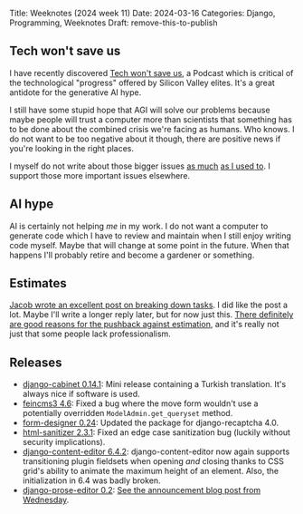 Title: Weeknotes (2024 week 11)
Date: 2024-03-16
Categories: Django, Programming, Weeknotes
Draft: remove-this-to-publish

## Tech won't save us

I have recently discovered [Tech won't save us](https://www.techwontsave.us/),
a Podcast which is critical of the technological "progress" offered by Silicon
Valley elites. It's a great antidote for the generative AI hype.

I still have some stupid hope that AGI will solve our problems because maybe
people will trust a computer more than scientists that something has to be done
about the combined crisis we're facing as humans. Who knows. I do not want to
be too negative about it though, there are positive news if you're looking in
the right places.

I myself do not write about those bigger issues [as
much](https://406.ch/writing/category-climate/) [as I used
to](https://406.ch/writing/category-politik/). I support those more important
issues elsewhere.


## AI hype

AI is certainly not helping *me* in my work. I do not want a computer to
generate code which I have to review and maintain when I still enjoy writing
code myself. Maybe that will change at some point in the future. When that
happens I'll probably retire and become a gardener or something.


## Estimates

[Jacob wrote an excellent post on breaking down tasks](https://jacobian.org/2024/mar/11/breaking-down-tasks/). I did like the post a lot. Maybe I'll write a longer reply later, but for now just this. [There definitely are good reasons for the pushback against estimation](https://hachyderm.io/@jacob@jacobian.org/112081126379604868), and it's really not just that some people lack professionalism.

## Releases

- [django-cabinet 0.14.1](https://pypi.org/project/django-cabinet/): Mini
  release containing a Turkish translation. It's always nice if software is
  used.
- [feincms3 4.6](https://pypi.org/project/feincms3/): Fixed a bug where the
  move form wouldn't use a potentially overridden `ModelAdmin.get_queryset`
  method.
- [form-designer 0.24](https://pypi.org/project/form-designer/): Updated the
  package for django-recaptcha 4.0.
- [html-sanitizer 2.3.1](https://pypi.org/project/html-sanitizer/): Fixed an
  edge case sanitization bug (luckily without security implications).
- [django-content-editor
  6.4.2](https://pypi.org/project/django-content-editor/):
  django-content-editor now again supports transitioning plugin fieldsets when
  opening *and* closing thanks to CSS grid's ability to animate the maximum
  height of an element. Also, the initialization in 6.4 was badly broken.
- [django-prose-editor 0.2](https://pypi.org/project/django-prose-editor/): [See the announcement blog post from Wednesday](https://406.ch/writing/django-prose-editor-prose-editing-component-for-the-django-admin/).
